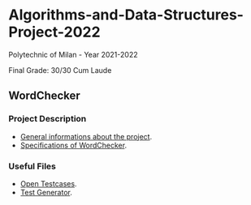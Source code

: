 # Algorithms-and-Data-Structures-Project-2022
Polytechnic of Milan - Year 2021-2022

Final Grade: 30/30 Cum Laude

## WordChecker

### Project Description

- [General informations about the project](https://github.com/giammu/Algorithms-and-Data-Structures-Project/blob/main/ProvaFinale2022-generale.pdf).
- [Specifications of WordChecker](https://github.com/giammu/Algorithms-and-Data-Structures-Project/blob/main/ProvaFinale2022_tema.pdf).

### Useful Files

- [Open Testcases](https://github.com/giammu/Algorithms-and-Data-Structures-Project/tree/main/open_testcases).
- [Test Generator](https://github.com/giammu/Algorithms-and-Data-Structures-Project/blob/main/test_gen.py).

